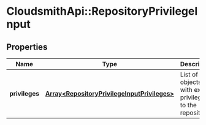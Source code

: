 # CloudsmithApi::RepositoryPrivilegeInput

## Properties
Name | Type | Description | Notes
------------ | ------------- | ------------- | -------------
**privileges** | [**Array&lt;RepositoryPrivilegeInputPrivileges&gt;**](RepositoryPrivilegeInputPrivileges.md) | List of objects with explicit privileges to the repository. | 


